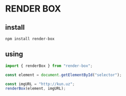 # RENDER BOX

## install

`npm install render-box`

## using

```js
import { renderBox } from "render-box";

const element = document.getElementById("selector");

const imgURL = "http://kun.uz";
renderBox(element, imgURL);
```
